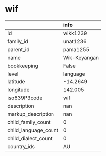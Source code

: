 # wif
|                      | info         |
|:---------------------|:-------------|
| id                   | wikk1239     |
| family_id            | unat1236     |
| parent_id            | pama1255     |
| name                 | Wik-Keyangan |
| bookkeeping          | False        |
| level                | language     |
| latitude             | -14.2649     |
| longitude            | 142.005      |
| iso639P3code         | wif          |
| description          | nan          |
| markup_description   | nan          |
| child_family_count   | 0            |
| child_language_count | 0            |
| child_dialect_count  | 0            |
| country_ids          | AU           |